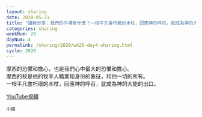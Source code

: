 ```yaml
---
layout: sharing
date: 2020-05-21
title: "讀經分享：我們的手裡有什麼？一根平凡會朽壞的木杖，回應神的呼召，就成為神的大能的出口。(視頻)"
categories: sharing
weekNum: 20
dayNum: 4
permalink: /sharing/2020/wk20-day4-sharing.html
cycle: 2020
---
```


摩西的恐懼和擔心，也是我們心中最大的恐懼和擔心。  
摩西的杖是他的牧羊人職業和身份的象征，和他一切的所有。  
一根平凡會朽壞的木杖，回應神的呼召，就成為神的大能的出口。  

[YouTube視頻](https://youtu.be/qAk9tI0HKNE)

`小錢`
